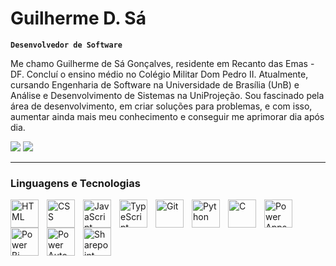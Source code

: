 # Guilherme D. Sá

**`Desenvolvedor de Software`**

Me chamo Guilherme de Sá Gonçalves, residente em Recanto das Emas - DF. Concluí o ensino médio no Colégio Militar Dom Pedro II. Atualmente, cursando Engenharia de Software na Universidade de Brasília (UnB) e Análise e Desenvolvimento de Sistemas na UniProjeção. Sou fascinado pela área de desenvolvimento, em criar soluções para problemas, e com isso, aumentar ainda mais meu conhecimento e conseguir me aprimorar dia após dia.
 
<div> 
  <a href = "mailto:guilhermedsa.spike13@gmail.com"><img src="https://img.shields.io/badge/-Gmail-%23333?style=for-the-badge&logo=gmail&logoColor=white" target="_blank"></a>
  <a href="https://www.linkedin.com/in/guilherme-d-sá-b07111346" target="_blank"><img src="https://img.shields.io/badge/-LinkedIn-%230077B5?style=for-the-badge&logo=linkedin&logoColor=white" target="_blank"></a> 
</div>

---

### Linguagens e Tecnologias

<img 
    align="left" 
    alt="HTML"
    title="HTML" 
    width="45px" 
    style="padding-right: 10px;" 
    src="https://cdn.jsdelivr.net/gh/devicons/devicon@latest/icons/html5/html5-original.svg" 
/>
<img 
    align="left" 
    alt="CSS" 
    title="CSS"
    width="45px" 
    style="padding-right: 10px;" 
    src="https://cdn.jsdelivr.net/gh/devicons/devicon@latest/icons/css3/css3-original.svg" 
/>
<img 
    align="left" 
    alt="JavaScript" 
    title="JavaScript"
    width="45px" 
    style="padding-right: 10px;" 
    src="https://cdn.jsdelivr.net/gh/devicons/devicon@latest/icons/javascript/javascript-original.svg" 
/>
<img 
    align="left" 
    alt="TypeScript"
    title="TypeScript" 
    width="45px" 
    style="padding-right: 10px;" 
    src="https://cdn.jsdelivr.net/gh/devicons/devicon@latest/icons/typescript/typescript-original.svg" 
/>
<img 
    align="left" 
    alt="Git" 
    title="Git"
    width="45px" 
    style="padding-right: 10px;" 
    src="https://cdn.jsdelivr.net/gh/devicons/devicon@latest/icons/git/git-original.svg" 
/>
<img 
    align="left" 
    alt="Python" 
    title="Python"
    width="45px" 
    style="padding-right: 10px;" 
    src="https://cdn.jsdelivr.net/gh/devicons/devicon@latest/icons/python/python-original.svg" 
/>
<img 
    align="left" 
    alt="C" 
    title="C"
    width="45px" 
    style="padding-right: 10px;" 
    src="https://cdn.jsdelivr.net/gh/devicons/devicon@latest/icons/c/c-line.svg" 
/>

<img 
    align="left" 
    alt="Power Apps" 
    title="Power Apps"
    width="45px" 
    style="padding-right: 10px;" 
    src="https://img.icons8.com/fluency/48/microsoft-power-apps-2020.png" 
/>
<img 
    align="left" 
    alt="Power Bi" 
    title="Power Bi"
    width="45px" 
    style="padding-right: 10px;" 
    src="https://img.icons8.com/color/48/power-bi-2021.png" 
/>
<img 
    align="left" 
    alt="Power Automate" 
    title="Power Automate"
    width="45px" 
    style="padding-right: 10px;" 
    src="https://img.icons8.com/fluency/48/microsoft-power-automate-2020.png" 
/>
<img 
    align="left" 
    alt="Sharepoint" 
    title="Sharepoint"
    width="45px" 
    style="padding-right: 10px;" 
    src="https://img.icons8.com/fluency/48/microsoft-sharepoint-2019.png" 
/>


